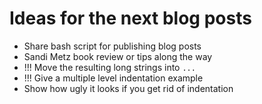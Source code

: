 # Ideas for the next blog posts

- Share bash script for publishing blog posts
- Sandi Metz book review or tips along the way
- !!! Move the resulting long strings into ```...```
- !!! Give a multiple level indentation example
- Show how ugly it looks if you get rid of indentation
